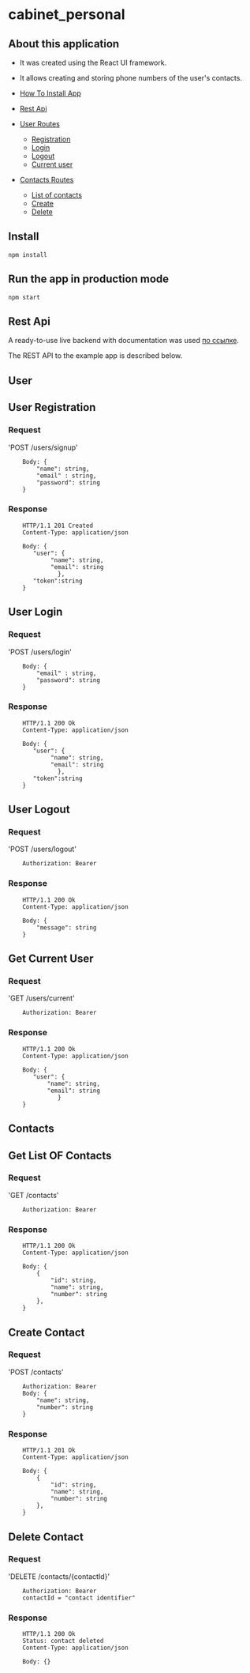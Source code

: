 # cabinet_personal

## About this application

- It was created using the React UI framework.
- It allows creating and storing phone numbers of the user's contacts.

- [How To Install App](#install)
- [Rest Api](#rest-api)
- [User Routes](#user)
  - [Registration](#user-registration)
  - [Login](#user-login)
  - [Logout](#user-logout)
  - [Current user](#get-current-user)
- [Contacts Routes](#contacts)
  - [List of contacts](#get-list-of-contacts)
  - [Create](#create-contact)
  - [Delete](#delete-contact)

## Install

    npm install

## Run the app in production mode

    npm start

## Rest Api

A ready-to-use live backend with documentation was used
[по ссылке](https://connections-api.herokuapp.com/docs/).

The REST API to the example app is described below.

## User

## User Registration

### Request

'POST /users/signup'

        Body: {
            "name": string,
            "email" : string,
            "password": string
        }

### Response

        HTTP/1.1 201 Created
        Content-Type: application/json

        Body: {
           "user": {
                "name": string,
                "email": string
                  },
           "token":string
        }

## User Login

### Request

'POST /users/login'

        Body: {
            "email" : string,
            "password": string
        }

### Response

        HTTP/1.1 200 Ok
        Content-Type: application/json

        Body: {
           "user": {
                "name": string,
                "email": string
                  },
           "token":string
        }

## User Logout

### Request

'POST /users/logout'

        Authorization: Bearer

### Response

        HTTP/1.1 200 Ok
        Content-Type: application/json

        Body: {
            "message": string
        }

## Get Current User

### Request

'GET /users/current'

        Authorization: Bearer

### Response

        HTTP/1.1 200 Ok
        Content-Type: application/json

        Body: {
           "user": {
               "name": string,
               "email": string
                  }
        }

## Contacts

## Get List OF Contacts

### Request

'GET /contacts'

        Authorization: Bearer

### Response

        HTTP/1.1 200 Ok
        Content-Type: application/json

        Body: {
            {
                "id": string,
                "name": string,
                "number": string
            },
        }

## Create Contact

### Request

'POST /contacts'

        Authorization: Bearer
        Body: {
            "name": string,
            "number": string
        }

### Response

        HTTP/1.1 201 Ok
        Content-Type: application/json

        Body: {
            {
                "id": string,
                "name": string,
                "number": string
            },
        }

## Delete Contact

### Request

'DELETE /contacts/{contactId}'

        Authorization: Bearer
        contactId = "contact identifier"

### Response

        HTTP/1.1 200 Ok
        Status: contact deleted
        Content-Type: application/json

        Body: {}
